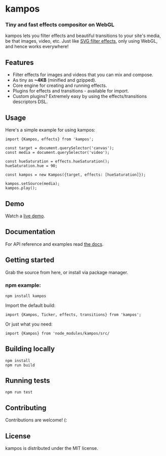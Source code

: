 # kampos
### Tiny and fast effects compositor on WebGL

kampos lets you filter effects and beautiful transitions to your site's media,
be that images, video, etc.
Just like [SVG filter effects](https://developer.mozilla.org/en-US/docs/Web/SVG/Tutorial/Filter_effects),
only using WebGL, and hence works everywhere!

## Features
* Filter effects for images and videos that you can mix and compose.
* As tiny as **~4KB** (minified and gzipped).
* Core engine for creating and running effects.
* Plugins for effects and transitions - available for import.
* Custom plugins? Extremely easy by using the effects/transitions descriptors DSL.

## Usage

Here's a simple example for using kampos:
```
import {Kampos, effects} from 'kampos';

const target = document.querySelector('canvas');
const media = document.querySelector('video');

const hueSaturation = effects.hueSaturation();
hueSaturation.hue = 90;

const kampos = new Kampos({target, effects: [hueSaturation]});

kampos.setSource(media);
kampos.play();
```

## Demo
Watch a [live demo]().

## Documentation
For API reference and examples read [the docs]().

## Getting started
Grab the source from here, or install via package manager.

### npm example:
```
npm install kampos
```

Import the default build:
```
import {Kampos, Ticker, effects, transitions} from 'kampos';
```

Or just what you need:
```
import {Kampos} from 'node_modules/kampos/src/
```

## Building locally
```
npm install
npm run build
```

## Running tests
```
npm run test
```

## Contributing
Contributions are welcome! (:

## License
kampos is distributed under the MIT license.
